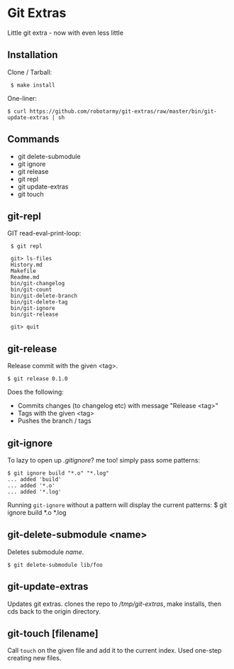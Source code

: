 
# Git Extras

 Little git extra - now with even less little

## Installation

Clone / Tarball:

     $ make install

One-liner:

    $ curl https://github.com/robotarmy/git-extras/raw/master/bin/git-update-extras | sh

## Commands

 - git delete-submodule
 - git ignore
 - git release
 - git repl
 - git update-extras
 - git touch

## git-repl

 GIT read-eval-print-loop:

     $ git repl
     
     git> ls-files
     History.md
     Makefile
     Readme.md
     bin/git-changelog
     bin/git-count
     bin/git-delete-branch
     bin/git-delete-tag
     bin/git-ignore
     bin/git-release
     
     git> quit


## git-release

 Release commit with the given &lt;tag&gt;.
	
	$ git release 0.1.0
 
 Does the following:

   - Commits changes (to changelog etc) with message "Release &lt;tag&gt;"
   - Tags with the given &lt;tag&gt;
   - Pushes the branch / tags

## git-ignore

 To lazy to open up _.gitignore_? me too! simply pass some patterns:

    $ git ignore build "*.o" "*.log"
	... added 'build'
	... added '*.o'
	... added '*.log'

 Running `git-ignore` without a pattern will display the current patterns:
   $ git ignore
   build
   *.o
   *.log 

## git-delete-submodule &lt;name&gt;

  Deletes submodule _name_.

    $ git delete-submodule lib/foo

## git-update-extras

 Updates git extras. clones the repo to _/tmp/git-extras_, make installs, then cds back to the origin directory.

## git-touch [filename]

Call `touch` on the given file and add it to the current index. Used one-step creating new files.
